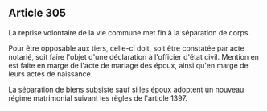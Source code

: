 Article 305
----
La reprise volontaire de la vie commune met fin à la séparation de corps.

Pour être opposable aux tiers, celle-ci doit, soit être constatée par acte
notarié, soit faire l'objet d'une déclaration à l'officier d'état civil. Mention
en est faite en marge de l'acte de mariage des époux, ainsi qu'en marge de leurs
actes de naissance.

La séparation de biens subsiste sauf si les époux adoptent un nouveau régime
matrimonial suivant les règles de l'article 1397.

